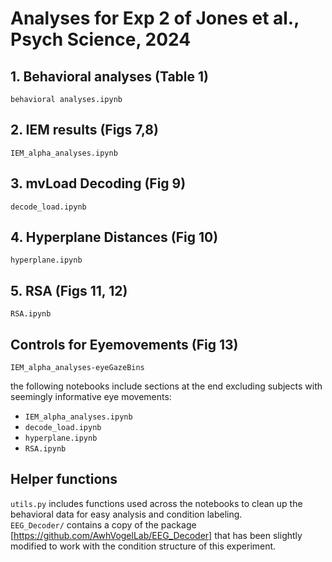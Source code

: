 # Analyses for Exp 2 of Jones et al., Psych Science, 2024

## 1. Behavioral analyses (Table 1)
`behavioral analyses.ipynb`

## 2. IEM results (Figs 7,8)
`IEM_alpha_analyses.ipynb`

## 3. mvLoad Decoding (Fig 9)
`decode_load.ipynb` 

## 4. Hyperplane Distances (Fig 10)
`hyperplane.ipynb`

## 5. RSA (Figs 11, 12)
`RSA.ipynb`

## Controls for Eyemovements (Fig 13)
`IEM_alpha_analyses-eyeGazeBins`

the following notebooks include sections at the end excluding subjects with seemingly informative eye movements:  
- `IEM_alpha_analyses.ipynb`  
- `decode_load.ipynb`  
- `hyperplane.ipynb`
- `RSA.ipynb`


## Helper functions
`utils.py` includes functions used across the notebooks to clean up the behavioral data for easy analysis and condition labeling.  
`EEG_Decoder/` contains a copy of the package [https://github.com/AwhVogelLab/EEG_Decoder] that has been slightly modified to work with the condition structure of this experiment.